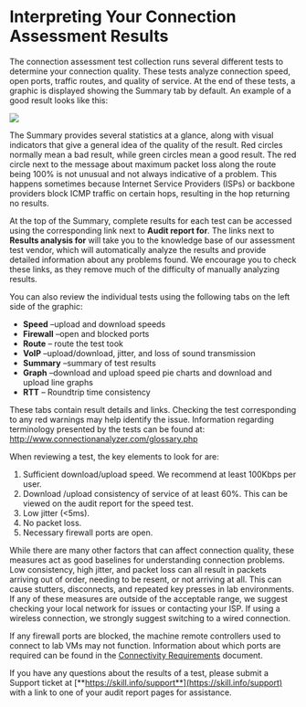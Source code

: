 # Interpreting Your Connection Assessment Results

The connection assessment test collection runs several different tests to determine your connection quality. These tests analyze connection speed, open ports, traffic routes, and quality of service. At the end of these tests, a graphic is displayed showing the Summary tab by default. An example of a good result looks like this:

![](./images/conn-res-graphic.png)

The Summary provides several statistics at a glance, along with visual indicators that give a general idea of the quality of the result. Red circles normally mean a bad result, while green circles mean a good result. The red circle next to the message about maximum packet loss along the route being 100% is not unusual and not always indicative of a problem. This happens sometimes because Internet Service Providers (ISPs) or backbone providers block ICMP traffic on certain hops, resulting in the hop returning no results.

At the top of the Summary, complete results for each test can be accessed using the corresponding link next to **Audit report for**. The links next to **Results analysis for** will take you to the knowledge base of our assessment test vendor, which will automatically analyze the results and provide detailed information about any problems found. We encourage you to check these links, as they remove much of the difficulty of manually analyzing results.

You can also review the individual tests using the following tabs on the left side of the graphic:

- **Speed** –upload and download speeds  
- **Firewall** –open and blocked ports
- **Route** – route the test took
- **VoIP** –upload/download, jitter, and loss of sound transmission
- **Summary** –summary of test results
- **Graph** –download and upload speed pie charts and download and upload line graphs
- **RTT** – Roundtrip time consistency

These tabs contain result details and links. Checking the test corresponding to any red warnings may help identify the issue. Information regarding terminology presented by the tests can be found at: <http://www.connectionanalyzer.com/glossary.php> 

When reviewing a test, the key elements to look for are:

1. Sufficient download/upload speed. We recommend at least 100Kbps per user.
2. Download /upload consistency of service of at least 60%. This can be viewed on the audit report for the speed test.
3. Low jitter (<5ms).
4. No packet loss.
5. Necessary firewall ports are open.

While there are many other factors that can affect connection quality, these measures act as good baselines for understanding connection problems. Low consistency, high jitter, and packet loss can all result in packets arriving out of order, needing to be resent, or not arriving at all. This can cause stutters, disconnects, and repeated key presses in lab environments. If any of these measures are outside of the acceptable range, we suggest checking your local network for issues or contacting your ISP. If using a wireless connection, we strongly suggest switching to a wired connection.

If any firewall ports are blocked, the machine remote controllers used to connect to lab VMs may not function. Information about which ports are required can be found in the [Connectivity Requirements](connectivity-requires.md) document.

If you have any questions about the results of a test, please submit a Support ticket at [**https://skill.info/support**](https://skill.info/support) with a link to one of your audit report pages for assistance.

